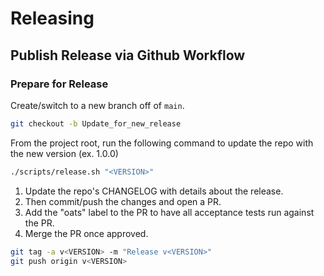 # Releasing

## Publish Release via Github Workflow

### Prepare for Release

Create/switch to a new branch off of `main`.

```sh
git checkout -b Update_for_new_release
```

From the project root, run the following command to update the repo with the new version (ex. 1.0.0)

```sh
./scripts/release.sh "<VERSION>"
```

1. Update the repo's CHANGELOG with details about the release.
2. Then commit/push the changes and open a PR.
3. Add the "oats" label to the PR to have all acceptance tests run against the PR.
4. Merge the PR once approved.

```sh
git tag -a v<VERSION> -m "Release v<VERSION>"
git push origin v<VERSION>
```
